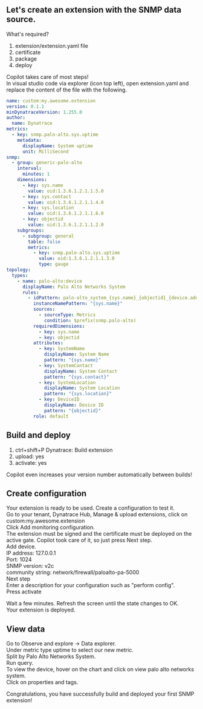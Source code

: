 ## Let's create an extension with the SNMP data source.

What's required?  
1. extension/extension.yaml file
2. certificate
3. package
4. deploy

Copilot takes care of most steps!  
In visual studio code via explorer (icon top left), open extension.yaml and replace the content of the file with the following.

```yaml
name: custom:my.awesome.extension
version: 0.1.1
minDynatraceVersion: 1.255.0
author:
  name: Dynatrace
metrics:
  - key: snmp.palo-alto.sys.uptime
    metadata:
      displayName: System uptime
      unit: MilliSecond
snmp:
  - group: generic-palo-alto
    interval: 
      minutes: 1
    dimensions:
      - key: sys.name
        value: oid:1.3.6.1.2.1.1.5.0
      - key: sys.contact
        value: oid:1.3.6.1.2.1.1.4.0
      - key: sys.location
        value: oid:1.3.6.1.2.1.1.6.0
      - key: objectid
        value: oid:1.3.6.1.2.1.1.2.0
    subgroups:
      - subgroup: general
        table: false
        metrics:
          - key: snmp.palo-alto.sys.uptime
            value: oid:1.3.6.1.2.1.1.3.0
            type: gauge
topology:
  types:
    - name: palo-alto:device
      displayName: Palo Alto Networks System
      rules:
        - idPattern: palo-alto_system_{sys.name}_{objectid}_{device.address}
          instanceNamePattern: "{sys.name}"
          sources:
            - sourceType: Metrics
              condition: $prefix(snmp.palo-alto)
          requiredDimensions:
            - key: sys.name
            - key: objectid
          attributes:
            - key: SystemName
              displayName: System Name
              pattern: "{sys.name}"
            - key: SystemContact
              displayName: System Contact
              pattern: "{sys.contact}"
            - key: SystemLocation
              displayName: System Location
              pattern: "{sys.location}"
            - key: DeviceID
              displayName: Device ID
              pattern: "{objectid}"
          role: default
```

## Build and deploy
1. ctrl+shift+P Dynatrace: Build extension
2. upload: yes
3. activate: yes

Copilot even increases your version number automatically between builds!

## Create configuration
Your extension is ready to be used. Create a configuration to test it.  
Go to your tenant, Dynatrace Hub, Manage & upload extensions, click on custom:my.awesome.extension  
Click Add monitoring configuration.  
The extension must be signed and the certificate must be deployed on the active gate. Copilot took care of it, so just press Next step.  
Add device.  
IP address: 127.0.0.1  
Port: 1024  
SNMP version: v2c  
community string: network/firewall/paloalto-pa-5000  
Next step  
Enter a description for your configuration such as "perform config".  
Press activate

Wait a few minutes. Refresh the screen until the state changes to OK.  
Your extension is deployed.

## View data
Go to Observe and explore -> Data explorer.  
Under metric type uptime to select our new metric.  
Split by Palo Alto Networks System.  
Run query.  
To view the device, hover on the chart and click on view palo alto networks system.  
Click on properties and tags.  

Congratulations, you have successfully build and deployed your first SNMP extension!  

     


